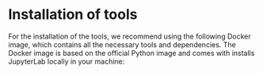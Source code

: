 # Installation of tools

For the installation of the tools, we recommend using the following Docker image, which contains all the necessary tools and dependencies. The Docker image is based on the official Python image and comes with installs JupyterLab locally in your machine:
